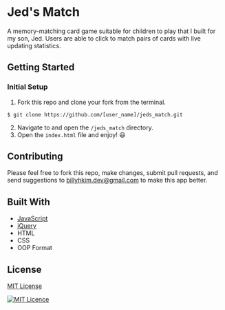 # Jed's Match
A memory-matching card game suitable for children to play that I built for my son, Jed. Users are able to click to match pairs of cards with live updating statistics.

## Getting Started
### Initial Setup
1. Fork this repo and clone your fork from the terminal.
```
$ git clone https://github.com/[user_name]/jeds_match.git
```
2. Navigate to and open the ```/jeds_match``` directory.
3. Open the ```index.html``` file and enjoy! 😃

## Contributing
Please feel free to fork this repo, make changes, submit pull requests, and send suggestions to billyhkim.dev@gmail.com to make this app better.

## Built With
* [JavaScript](https://www.ecma-international.org/publications/standards/Ecma-262.htm)
* [jQuery](https://jquery.com/)
* HTML
* CSS
* OOP Format

## License
[MIT License](https://opensource.org/licenses/mit-license.php)

[![MIT Licence](https://badges.frapsoft.com/os/mit/mit.svg?v=103)](https://opensource.org/licenses/mit-license.php)